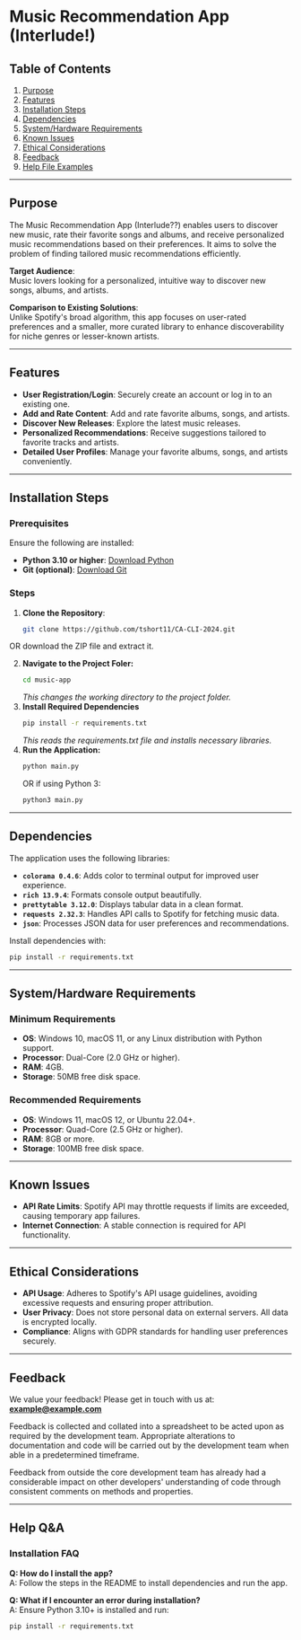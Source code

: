 # Music Recommendation App (Interlude!)

## Table of Contents

1. [Purpose](#purpose)
2. [Features](#features)
3. [Installation Steps](#installation-steps)
4. [Dependencies](#dependencies)
5. [System/Hardware Requirements](#systemhardware-requirements)
6. [Known Issues](#known-issues)
7. [Ethical Considerations](#ethical-considerations)
8. [Feedback](#feedback)
9. [Help File Examples](#help-file-examples)

---

## Purpose

The Music Recommendation App (Interlude??) enables users to discover new music, rate their favorite songs and albums, and receive personalized music recommendations based on their preferences. It aims to solve the problem of finding tailored music recommendations efficiently.

**Target Audience**:  
Music lovers looking for a personalized, intuitive way to discover new songs, albums, and artists.

**Comparison to Existing Solutions**:  
Unlike Spotify's broad algorithm, this app focuses on user-rated preferences and a smaller, more curated library to enhance discoverability for niche genres or lesser-known artists.

---

## Features

- **User Registration/Login**: Securely create an account or log in to an existing one.
- **Add and Rate Content**: Add and rate favorite albums, songs, and artists.
- **Discover New Releases**: Explore the latest music releases.
- **Personalized Recommendations**: Receive suggestions tailored to favorite tracks and artists.
- **Detailed User Profiles**: Manage your favorite albums, songs, and artists conveniently.

---

## Installation Steps

### Prerequisites

Ensure the following are installed:

- **Python 3.10 or higher**: [Download Python](https://www.python.org/downloads/)
- **Git (optional)**: [Download Git](https://git-scm.com/)

### Steps

1. **Clone the Repository**:
   ```bash
   git clone https://github.com/tshort11/CA-CLI-2024.git
   ```

OR download the ZIP file and extract it.

2. **Navigate to the Project Foler:**
   ```bash
   cd music-app
   ```
   _This changes the working directory to the project folder._
3. **Install Required Dependencies**
   ```bash
   pip install -r requirements.txt
   ```
   _This reads the requirements.txt file and installs necessary libraries._
4. **Run the Application:**
   ```bash
   python main.py
   ```
   OR if using Python 3:
   ```bash
   python3 main.py
   ```

---

## Dependencies

The application uses the following libraries:

- **`colorama 0.4.6`**: Adds color to terminal output for improved user experience.
- **`rich 13.9.4`**: Formats console output beautifully.
- **`prettytable 3.12.0`**: Displays tabular data in a clean format.
- **`requests 2.32.3`**: Handles API calls to Spotify for fetching music data.
- **`json`**: Processes JSON data for user preferences and recommendations.

Install dependencies with:

```bash
pip install -r requirements.txt
```

---

## System/Hardware Requirements

### Minimum Requirements

- **OS**: Windows 10, macOS 11, or any Linux distribution with Python support.
- **Processor**: Dual-Core (2.0 GHz or higher).
- **RAM**: 4GB.
- **Storage**: 50MB free disk space.

### Recommended Requirements

- **OS**: Windows 11, macOS 12, or Ubuntu 22.04+.
- **Processor**: Quad-Core (2.5 GHz or higher).
- **RAM**: 8GB or more.
- **Storage**: 100MB free disk space.

---

## Known Issues

- **API Rate Limits**: Spotify API may throttle requests if limits are exceeded, causing temporary app failures.
- **Internet Connection**: A stable connection is required for API functionality.

---

## Ethical Considerations

- **API Usage**: Adheres to Spotify's API usage guidelines, avoiding excessive requests and ensuring proper attribution.
- **User Privacy**: Does not store personal data on external servers. All data is encrypted locally.
- **Compliance**: Aligns with GDPR standards for handling user preferences securely.

---

## Feedback

We value your feedback! Please get in touch with us at:  
**example@example.com**

Feedback is collected and collated into a spreadsheet to be acted upon as required by the development team.
Appropriate alterations to documentation and code will be carried out by the development team when able in a predetermined timeframe.

Feedback from outside the core development team has already had a considerable impact on other developers' understanding of code through consistent comments on methods and properties.

---

## Help Q&A

### Installation FAQ

**Q: How do I install the app?**  
A: Follow the steps in the README to install dependencies and run the app.

**Q: What if I encounter an error during installation?**  
A: Ensure Python 3.10+ is installed and run:

```bash
pip install -r requirements.txt
```
